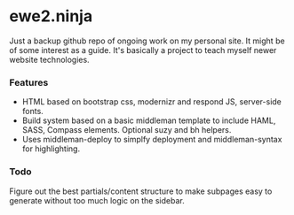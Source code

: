 ewe2.ninja
==========

Just a backup github repo of ongoing work on my personal site. It might be of
some interest as a guide. It's basically a project to teach myself newer
website technologies.

### Features

* HTML based on bootstrap css, modernizr and respond JS, server-side fonts.
* Build system based on a basic middleman template to include HAML, SASS,
  Compass elements. Optional suzy and bh helpers.
* Uses middleman-deploy to simplfy deployment and middleman-syntax for
  highlighting.

### Todo

Figure out the best partials/content structure to make subpages easy to
generate without too much logic on the sidebar.
